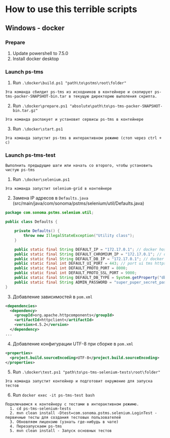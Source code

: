 # How to use this terrible scripts

## Windows - docker

### Prepare

1. Update powershell to 7.5.0
2. Install docker desktop

### Launch ps-tms
1. Run `.\docker\build.ps1 "path\to\pstms\root\folder"`
```text
Эта команда сбилдит ps-tms из исходников в контейнере и скопирует ps-tms-packer-SNAPSHOT-bin.tar в текущую директорию выполения скрипта.
```

2. Run `.\docker\prepare.ps1 "absolute\path\to\ps-tms-packer-SNAPSHOT-bin.tar.gz"`
```text
Эта команда распакует и установит сервисы ps-tms в контейнере
```

3. Run `.\docker\start.ps1`
```text
Эта команда запустит ps-tms в интерактивном режиме (стоп через ctrl + c)
```

### Launch ps-tms-test
```
Выполнить предыдущие шаги или начать со второго, чтобы установить чистую ps-tms
```
1. Run `.\docker\selenium.ps1`
```
Эта команда запустит selenium-grid в контейнере
```

2. Замена IP адресов в `Defaults.java` (src/main/java/com/sonoma/pstms/selenium/util/Defaults.java)
```java
package com.sonoma.pstms.selenium.util;

public class Defaults {

    private Defaults() {
        throw new IllegalStateException("Utility class");
    }

    public static final String DEFAULT_IP = "172.17.0.1"; // docker host ip
    public static final String DEFAULT_CHROMIUM_IP = "172.17.0.1"; // docker host ip
    public static final String DEFAULT_DB_IP = "172.17.0.1"; // docker host ip
    public static final int DEFAULT_UI_PORT = 443; // port ui tms https
    public static final int DEFAULT_PROTO_PORT = 8000;
    public static final int DEFAULT_PROTO_SSL_PORT = 9000;
    public static final String DEFAULT_DB_TYPE = System.getProperty("dbType") == null ? "h2" : System.getProperty("dbType");
    public static final String ADMIN_PASSWORD = "super_puper_secret_password";
}
```

3. Добавление зависимостей в `pom.xml`
```xml
<dependencies>
  <dependency>
    <groupId>org.apache.httpcomponents</groupId>
    <artifactId>httpclient</artifactId>
    <version>4.5.2</version>
  </dependency>
...
```

4. Добавление конфигурации UTF-8 при сборке в `pom.xml`
```xml
<properties>
  <project.build.sourceEncoding>UTF-8</project.build.sourceEncoding>
</properties>
```

5. Run `.\docker\test.ps1 "path\to\ps-tms-selenium-tests\root\folder"`
```
Эта команда запустит контейнер и подготовит окружение для запуска тестов
```

6. Run `docker exec -it ps-tms-test bash`
```
Подключаемся к контейнеру с тестами в интерактивном режиме.
  1. cd ps-tms-selenium-tests
  2. mvn clean install -Dtest=com.sonoma.pstms.selenium.LoginTest - первичные тесты для создания тестовых пользователей
  3. Обновляем лицензию (узнать где-нибудь в чате)
  4. Перезапускаем ps-tms
  5. mvn clean install - Запуск основных тестов
```